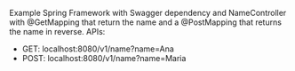 Example Spring Framework with Swagger dependency and NameController with @GetMapping that return the name and a @PostMapping that returns the name in reverse. APIs:
- GET: localhost:8080/v1/name?name=Ana
- POST: localhost:8080/v1/name?name=Maria
